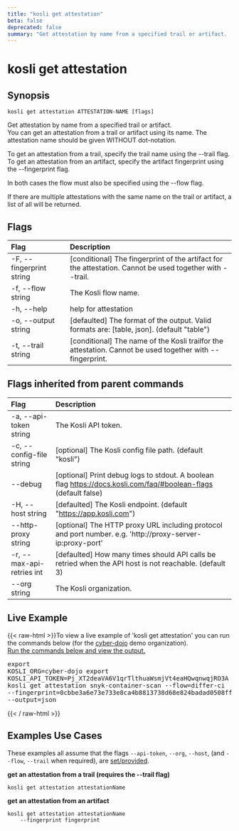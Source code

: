 ```yaml
---
title: "kosli get attestation"
beta: false
deprecated: false
summary: "Get attestation by name from a specified trail or artifact.  "
---
```


# kosli get attestation

## Synopsis

```shell
kosli get attestation ATTESTATION-NAME [flags]
```

Get attestation by name from a specified trail or artifact.  
You can get an attestation from a trail or artifact using its name. The attestation name should be given
WITHOUT dot-notation.

To get an attestation from a trail, specify the trail name using the --trail flag.  
To get an attestation from an artifact, specify the artifact fingerprint using the --fingerprint flag.

In both cases the flow must also be specified using the --flow flag.

If there are multiple attestations with the same name on the trail or artifact, a list of all will be returned.


## Flags
| Flag | Description |
| :--- | :--- |
|    -F, --fingerprint string  |  [conditional] The fingerprint of the artifact for the attestation. Cannot be used together with --trail.  |
|    -f, --flow string  |  The Kosli flow name.  |
|    -h, --help  |  help for attestation  |
|    -o, --output string  |  [defaulted] The format of the output. Valid formats are: [table, json]. (default "table")  |
|    -t, --trail string  |  [conditional] The name of the Kosli trailfor the attestation. Cannot be used together with --fingerprint.  |


## Flags inherited from parent commands
| Flag | Description |
| :--- | :--- |
|    -a, --api-token string  |  The Kosli API token.  |
|    -c, --config-file string  |  [optional] The Kosli config file path. (default "kosli")  |
|        --debug  |  [optional] Print debug logs to stdout. A boolean flag https://docs.kosli.com/faq/#boolean-flags (default false)  |
|    -H, --host string  |  [defaulted] The Kosli endpoint. (default "https://app.kosli.com")  |
|        --http-proxy string  |  [optional] The HTTP proxy URL including protocol and port number. e.g. 'http://proxy-server-ip:proxy-port'  |
|    -r, --max-api-retries int  |  [defaulted] How many times should API calls be retried when the API host is not reachable. (default 3)  |
|        --org string  |  The Kosli organization.  |


## Live Example

{{< raw-html >}}To view a live example of 'kosli get attestation' you can run the commands below (for the <a href="https://app.kosli.com/cyber-dojo/environments/aws-prod/snapshots/">cyber-dojo</a> demo organization).<br/><a href="https://app.kosli.com/api/v2/livedocs/cyber-dojo/cli?command=kosli+get+attestation+snyk-container-scan+--flow=differ-ci+--fingerprint=0cbbe3a6e73e733e8ca4b8813738d68e824badad0508ff20842832b5143b48c0+--output=json">Run the commands below and view the output.</a><pre>export KOSLI_ORG=cyber-dojo
export KOSLI_API_TOKEN=Pj_XT2deaVA6V1qrTlthuaWsmjVt4eaHQwqnwqjRO3A  # read-only
kosli get attestation snyk-container-scan --flow=differ-ci --fingerprint=0cbbe3a6e73e733e8ca4b8813738d68e824badad0508ff20842832b5143b48c0 --output=json</pre>{{< / raw-html >}}

## Examples Use Cases

These examples all assume that the flags  `--api-token`, `--org`, `--host`, (and `--flow`, `--trail` when required), are [set/provided](https://docs.kosli.com/getting_started/install/#assigning-flags-via-environment-variables). 

**get an attestation from a trail (requires the --trail flag)**

```shell
kosli get attestation attestationName 

```

**get an attestation from an artifact**

```shell
kosli get attestation attestationName 
	--fingerprint fingerprint
```


